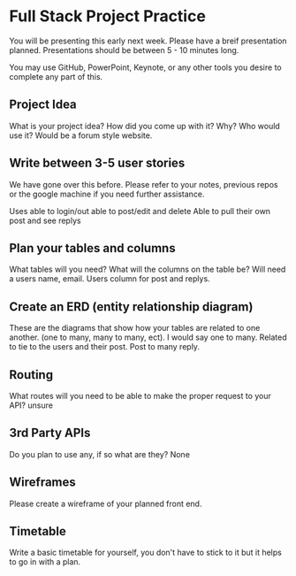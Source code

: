 # Full Stack Project Practice

You will be presenting this early next week.  Please have a breif presentation
planned.  Presentations should be between 5 - 10 minutes long.

You may use GitHub, PowerPoint, Keynote, or any other tools you desire to
complete any part of this.

## Project Idea

What is your project idea?  How did you come up with it? Why? Who would use it?
Would be a forum style website.

## Write between 3-5 user stories

We have gone over this before. Please refer to your notes, previous repos or the
google machine if you need further assistance.

Uses able to login/out
able to post/edit and delete
Able to pull their own post and see replys

## Plan your tables and columns

What tables will you need? What will the columns on the table be?
Will need a users name, email.   Users column for post and replys.

## Create an ERD (entity relationship diagram)

These are the diagrams that show how your tables are related to one another.
(one to many, many to many, ect).
I would say one to many.  Related to tie to the users and their post.  Post to many reply.

## Routing

What routes will you need to be able to make the proper request to your API?
unsure

## 3rd Party APIs

Do you plan to use any, if so what are they?
None

## Wireframes

Please create a wireframe of your planned front end.

## Timetable

Write a basic timetable for yourself, you don't have to stick to it but it
helps to go in with a plan.
